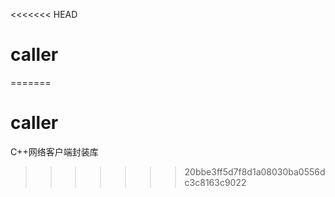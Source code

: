 <<<<<<< HEAD
# caller

=======
# caller
C++网络客户端封装库
>>>>>>> 20bbe3ff5d7f8d1a08030ba0556dc3c8163c9022
